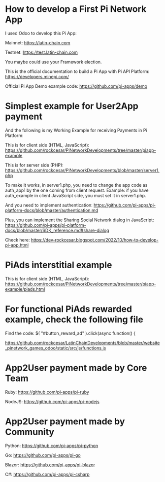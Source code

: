 # How to develop a First Pi Network App

I used Odoo to develop this Pi App:

Mainnet: https://latin-chain.com

Testnet: https://test.latin-chain.com

You maybe could use your Framework election.

This is the official documentation to build a Pi App with Pi API Platform:
https://developers.minepi.com/

Official Pi App Demo example code:
https://github.com/pi-apps/demo

# Simplest example for User2App payment

And the following is my Working Example for receiving Payments in Pi Platform:

This is for client side (HTML, JavaScript):
https://github.com/rockcesar/PiNetworkDevelopments/tree/master/piapp-example

This is for server side (PHP):
https://github.com/rockcesar/PiNetworkDevelopments/blob/master/server1.php

To make it works, in server1.php, you need to change the app code as auth_app1
by the one coming from client request. Example: if you have auth_example
in client JavaScript side, you must set it in server1.php.

And you need to implement authentication:
https://github.com/pi-apps/pi-platform-docs/blob/master/authentication.md

Plus, you can implement the Sharing Social Network dialog in JavaScript:
https://github.com/pi-apps/pi-platform-docs/blob/master/SDK_reference.md#share-dialog

Check here:
https://dev-rockcesar.blogspot.com/2022/10/how-to-develop-pi-app.html

# PiAds interstitial example

This is for client side (HTML, JavaScript):
https://github.com/rockcesar/PiNetworkDevelopments/tree/master/piapp-example/piads.html

# For functional PiAds rewarded example, check the following file

Find the code: $( "#button_reward_ad" ).click(async function() {

https://github.com/rockcesar/LatinChainDevelopments/blob/master/website_pinetwork_games_odoo/static/src/js/functions.js

# App2User payment made by Core Team

Ruby: https://github.com/pi-apps/pi-ruby

NodeJS: https://github.com/pi-apps/pi-nodejs

# App2User payment made by Community

Python: https://github.com/pi-apps/pi-python

Go: https://github.com/pi-apps/pi-go

Blazor: https://github.com/pi-apps/pi-blazor

C#: https://github.com/pi-apps/pi-csharp
